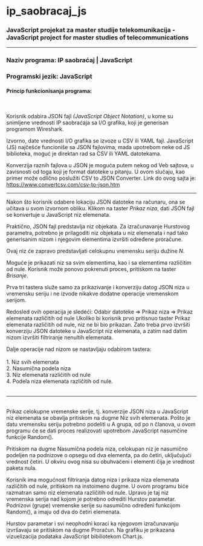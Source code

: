 # ip_saobracaj_js
### JavaScript projekat za master studije telekomunikacija - JavaScript project for master studies of telecommunications

---

### Naziv programa: IP saobraćaj | JavaScript
### Programski jezik: JavaScript


#### Princip funkcionisanja programa:
<br />

Korisnik odabira JSON fajl *(JavaScript Object Notation)*, u kome su snimljene vrednosti IP saobraćaja sa I/O grafika, koji je generisan programom Wireshark. 

Izvorno, date vrednosti I/O grafika se izvoze u CSV ili YAML fajl. 
JavaScript (JS) najčešće funcioniše sa JSON fajlovima, mada upotrebom neke od JS biblioteka, moguć je direktan rad sa CSV ili YAML datotekama.

Konverzija raznih fajlova u JSON je moguća putem nekog od Veb sajtova, u zavisnosti od toga koji je format datoteke u pitanju. 
U ovom slučaju, kao primer može odlično poslužiti CSV to JSON Converter. 
Link do ovog sajta je: https://www.convertcsv.com/csv-to-json.htm

---

Nakon što korisnik odabere lokaciju JSON datoteke na računaru, ona se učitava u svom izvornom obliku. 
Klikom na taster *Prikaz niza*, dati JSON fajl se konvertuje u JavaScript niz elemenata.

Praktično, JSON fajl predstavlja niz objekata.
Za izračunavanje Hurstovog parametra, potrebno je prilagoditi niz objekata u niz elemenata i nad tako generisanim nizom i njegovim elementima izvršiti određene proračune. 

Ovaj niz će zapravo predstavljati celokupnu vremensku seriju dužine *N*.

Moguće je prikazati niz sa svim elementima, kao i sa elementima različitim od nule.
Korisnik može ponovo pokrenuti proces, pritiskom na taster *Brisanje*. 

Prva tri tastera služe samo za prikazivanje i konverziju datog JSON niza u vremensku seriju i ne izvode nikakve dodatne operacije vremenskom serijom. 

Redosled ovih operacija je sledeći:
Odabir datoteke => Prikaz niza => Prikaz elemenata različitih od nule
Ukoliko bi korisnik prvo pritisnuo taster Prikaz elemenata različitih od nule, niz ne bi bio prikazan. Zato treba prvo izvršiti konverziju JSON datoteke u JavaScript niz elemenata, a zatim nad datim nizom izvršiti filtriranje nenultih elemenata.   

Dalje operacije nad nizom se nastavljaju odabirom tastera: <br /> <br />
	1. Niz svih elemenata <br />
	2. Nasumična podela niza <br />
	3. Niz elemenata različitih od nule <br />
	4. Podela niza elemenata različitih od nule. <br />
  <br />
  
---
<br />
Prikaz celokupne vremenske serije, tj. konverzije JSON niza u JavaScript niz elemenata se obavlja pritiskom na dugme Niz svih elemenata. 
Pošto je datu vremensku seriju potrebno podeliti u A grupa, od po n članova, u ovom programu će se dati proces realizovati upotrebom JavaScript nasumčine funkcije Random(). 

Pritiskom na dugme Nasumična podela niza, celokupan niz je nasumično podeljen na podnizove o opsegu od dva elementa, pa do četiri, uključujući vrednost četiri.
U okviru ovog nisa su obuhvaćeni i elementi čija je vrednost paketa nula. 

Korisnik ima mogućnost filtriranja datog niza i prikaza niza elemenata različitih od nule, pritiskom na instoimeno dugme. 
U ovom programu biće razmatran samo niz elemenata različitih od nule. 
Upravo je taj niz vremenska serija nad kojom je potrebno odrediti Hurstov parametar. 
Podnizovi (grupe) vremenske serije su nasumično određeni funkcijom Random(), a imaju od dva do četiri elemenata. 

Hurstov parametar i svi neophodni koraci ka njegovom izračunavanju izvršavaju se pritiskom na dugme Proračun. 
Na grafiku je prikazana vizuelizacija podataka JavaScript bibiliotekom Chart.js.
